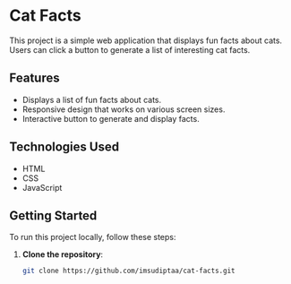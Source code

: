 # Cat Facts

This project is a simple web application that displays fun facts about cats. Users can click a button to generate a list of interesting cat facts.

## Features

- Displays a list of fun facts about cats.
- Responsive design that works on various screen sizes.
- Interactive button to generate and display facts.

## Technologies Used

- HTML
- CSS
- JavaScript

## Getting Started

To run this project locally, follow these steps:

1. **Clone the repository**:
   ```bash
   git clone https://github.com/imsudiptaa/cat-facts.git
